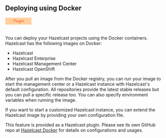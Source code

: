 
## Deploying using Docker

<img src="images/Plugin_New.png" alt="Docker Plugin" height="22" width="84">
<br></br>

You can deploy your Hazelcast projects using the Docker containers. Hazelcast has the following images on Docker:

- Hazelcast
- Hazelcast Enterprise
- Hazelcast Management Center
- Hazelcast OpenShift


After you pull an image from the Docker registry, you can run your image to start the management center or a Hazelcast instance with Hazelcast's default configuration. All repositories provide the latest stable releases but you can pull a specific release too. You can also specify environment variables when running the image.

If you want to start a customized Hazelcast instance, you can extend the Hazelcast image by providing your own configuration file.

This feature is provided as a Hazelcast plugin. Please see its own GitHub repo at <a href="https://github.com/hazelcast/hazelcast-docker" target="_blank">Hazelcast Docker</a> for details on configurations and usages.
